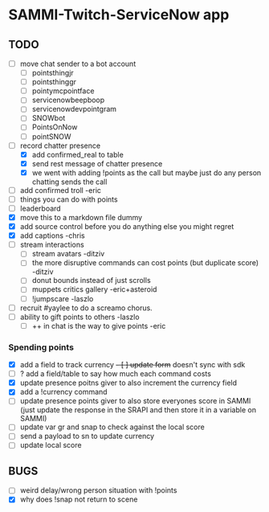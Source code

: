 # SAMMI-Twitch-ServiceNow app

## TODO

- [ ] move chat sender to a bot account
    - [ ] pointsthingjr
    - [ ] pointsthinggr
    - [ ] pointymcpointface
    - [ ] servicenowbeepboop
    - [ ] servicenowdevpointgram
    - [ ] SNOWbot
    - [ ] PointsOnNow
    - [ ] pointSNOW
- [ ] record chatter presence
    - [X] add confirmed_real to table
    - [X] send rest message of chatter presence
    - [X] we went with adding !points as the call but maybe just do any person chatting sends the call
- [ ] add confirmed troll -eric
- [ ] things you can do with points
- [ ] leaderboard
- [X] move this to a markdown file dummy
- [X] add source control before you do anything else you might regret
- [X] add captions -chris
- [ ] stream interactions
    - [ ] stream avatars -ditziv
    - [ ] the more disruptive commands can cost points (but duplicate score) -ditziv
    - [ ] donut bounds instead of just scrolls
    - [ ] muppets critics gallery -eric+asteroid
    - [ ] !jumpscare -laszlo
- [ ] recruit #yaylee to do a screamo chorus.
- [ ] ability to gift points to others -laszlo
    - [ ] ++ in chat is the way to give points -eric

### Spending points

- [X] add a field to track currency
~~- [ ] update form~~ doesn't sync with sdk
- [ ] ? add a field/table to say how much each command costs
- [X] update presence poitns giver to also increment the currency field
- [X] add a !currency command
- [ ] update presence points giver to also store everyones score in SAMMI (just update the response in the SRAPI and then store it in a variable on SAMMI)
- [ ] update var gr and snap to check against the local score
- [ ] send a payload to sn to update currency
- [ ] update local score

## BUGS

- [ ] weird delay/wrong person situation with !points
- [X] why does !snap not return to scene

